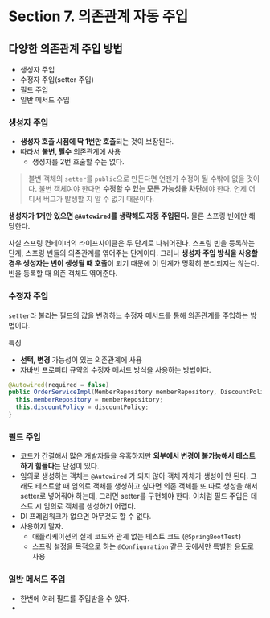 # Section 7. 의존관계 자동 주입

## 다양한 의존관계 주입 방법

- 생성자 주입
- 수정자 주입(setter 주입)
- 필드 주입
- 일반 메서드 주입

### 생성자 주입

- **생성자 호출 시점에 딱 1번만 호출**되는 것이 보장된다.
- 따라서 **불변, 필수** 의존관계에 사용
  - 생성자를 2번 호출할 수는 없다.

> 불변 객체의 `setter`를 `public`으로 만든다면 언젠가 수정이 될 수밖에 없을 것이다. 불변 객체여야 한다면 **수정할 수 있는 모든 가능성을 차단**해야 한다. 언제 어디서 버그가 발생할 지 알 수 없기 때문이다.

**생성자가 1개만 있으면 `@Autowired`를 생략해도 자동 주입된다.** 물론 스프링 빈에만 해당한다.

사실 스프링 컨테이너의 라이프사이클은 두 단계로 나뉘어진다. 스프링 빈을 등록하는 단계, 스프링 빈들의 의존관계를 엮어주는 단계이다. 그러나 **생성자 주입 방식을 사용할 경우 생성자는 빈이 생성될 때 호출**이 되기 때문에 이 단계가 명확히 분리되지는 않는다. 빈을 등록할 때 의존 객체도 엮어준다. 

### 수정자 주입

`setter`라 불리는 필드의 값을 변경하느 수정자 메서드를 통해 의존관계를 주입하는 방법이다.

특징

- **선택, 변경** 가능성이 있는 의존관계에 사용
- 자바빈 프로퍼티 규약의 수정자 메서드 방식을 사용하는 방법이다.

```java
@Autowired(required = false)
public OrderServiceImpl(MemberRepository memberRepository, DiscountPolicy discountPolicy) {
  this.memberRepository = memberRepository;
  this.discountPolicy = discountPolicy;
}
```

### 필드 주입

- 코드가 간결해서 많은 개발자들을 유혹하지만 **외부에서 변경이 불가능해서 테스트하기 힘들다**는 단점이 있다.
- 임의로 생성하는 객체는 `@Autowired` 가 되지 않아 객체 자체가 생성이 안 된다. 그래도 테스트할 때 임의로 객체를 생성하고 싶다면 의존 객체를 또 따로 생성을 해서 setter로 넣어줘야 하는데, 그러면 setter를 구현해야 한다. 이처럼 필드 주입은 테스트 시 임의로 객체를 생성하기 어렵다. 
- DI 프레임워크가 없으면 아무것도 할 수 없다. 
- 사용하지 말자.
  - 애플리케이션의 실제 코드와 관계 없는 테스트 코드 (`@SpringBootTest`)
  - 스프링 설정을 목적으로 하는 `@Configuration` 같은 곳에서만 특별한 용도로 사용

### 일반 메서드 주입

- 한번에 여러 필드를 주입받을 수 있다.
- 